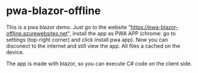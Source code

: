 # pwa-blazor-offline
This is a pwa blazor demo. Just go to the website "https://pwa-blazor-offline.azurewebsites.net", install the app as PWA APP (chrome: go to settings (top-right corner) and click install pwa app). Now you can disconect to the internet and still view the app. All files a cached on the device.

The app is made with blazor, so you can execute C# code on the client side.
